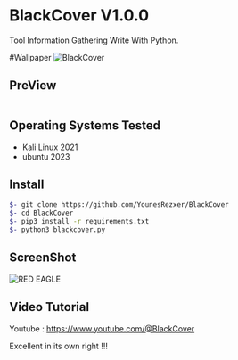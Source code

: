 # BlackCover V1.0.0

Tool Information Gathering Write With Python.

#Wallpaper
![BlackCover](https://s2.uupload.ir/files/drmq7ffwsaaxphj_cmp6.jpeg)

## PreView
<pre>
</pre>


## Operating Systems Tested
- Kali Linux 2021
- ubuntu 2023

## Install
```bash
$- git clone https://github.com/YounesRezxer/BlackCover
$- cd BlackCover
$- pip3 install -r requirements.txt
$- python3 blackcover.py
```

## ScreenShot
![RED EAGLE](https://s2.uupload.ir/files/wallpaper_zpt1.png)

## Video Tutorial
Youtube : https://www.youtube.com/@BlackCover

Excellent in its own right !!!
